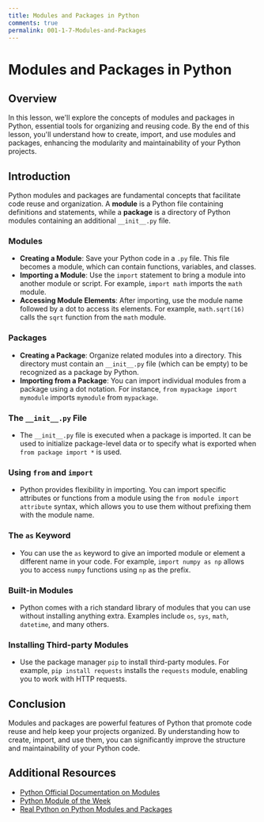 ```yaml
---
title: Modules and Packages in Python
comments: true
permalink: 001-1-7-Modules-and-Packages
---
```


# Modules and Packages in Python

## Overview
In this lesson, we'll explore the concepts of modules and packages in Python, essential tools for organizing and reusing code. By the end of this lesson, you'll understand how to create, import, and use modules and packages, enhancing the modularity and maintainability of your Python projects.

## Introduction

Python modules and packages are fundamental concepts that facilitate code reuse and organization. A **module** is a Python file containing definitions and statements, while a **package** is a directory of Python modules containing an additional `__init__.py` file.

### Modules

- **Creating a Module**: Save your Python code in a `.py` file. This file becomes a module, which can contain functions, variables, and classes.
- **Importing a Module**: Use the `import` statement to bring a module into another module or script. For example, `import math` imports the `math` module.
- **Accessing Module Elements**: After importing, use the module name followed by a dot to access its elements. For example, `math.sqrt(16)` calls the `sqrt` function from the `math` module.

### Packages

- **Creating a Package**: Organize related modules into a directory. This directory must contain an `__init__.py` file (which can be empty) to be recognized as a package by Python.
- **Importing from a Package**: You can import individual modules from a package using a dot notation. For instance, `from mypackage import mymodule` imports `mymodule` from `mypackage`.

### The `__init__.py` File

- The `__init__.py` file is executed when a package is imported. It can be used to initialize package-level data or to specify what is exported when `from package import *` is used.

### Using `from` and `import`

- Python provides flexibility in importing. You can import specific attributes or functions from a module using the `from module import attribute` syntax, which allows you to use them without prefixing them with the module name.

### The `as` Keyword

- You can use the `as` keyword to give an imported module or element a different name in your code. For example, `import numpy as np` allows you to access `numpy` functions using `np` as the prefix.

### Built-in Modules

- Python comes with a rich standard library of modules that you can use without installing anything extra. Examples include `os`, `sys`, `math`, `datetime`, and many others.

### Installing Third-party Modules

- Use the package manager `pip` to install third-party modules. For example, `pip install requests` installs the `requests` module, enabling you to work with HTTP requests.

## Conclusion

Modules and packages are powerful features of Python that promote code reuse and help keep your projects organized. By understanding how to create, import, and use them, you can significantly improve the structure and maintainability of your Python code.

## Additional Resources

- [Python Official Documentation on Modules](https://docs.python.org/3/tutorial/modules.html)
- [Python Module of the Week](https://pymotw.com/3/)
- [Real Python on Python Modules and Packages](https://realpython.com/python-modules-packages/)
